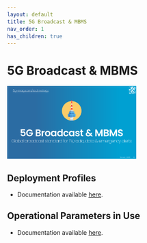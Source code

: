 ```yaml
---
layout: default
title: 5G Broadcast & MBMS
nav_order: 1
has_children: true
---
```


# 5G Broadcast & MBMS
<img src="../../assets/images/title_5GBroadcast.png" width="60%">

##  Deployment Profiles
- Documentation available [here](./deployment_profiles.html).

## Operational Parameters in Use
- Documentation available [here](./parameters_in_use.html).
